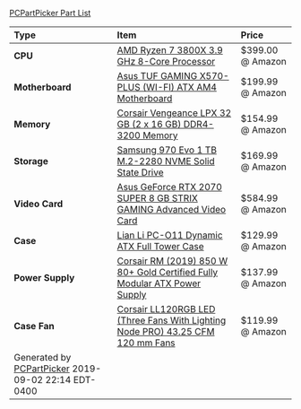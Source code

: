[PCPartPicker Part List](https://pcpartpicker.com/list/8C3KP3)

Type|Item|Price
:----|:----|:----
**CPU** | [AMD Ryzen 7 3800X 3.9 GHz 8-Core Processor](https://pcpartpicker.com/product/qryV3C/amd-ryzen-7-3800x-39-ghz-8-core-processor-100-100000025box) | $399.00 @ Amazon 
**Motherboard** | [Asus TUF GAMING X570-PLUS (WI-FI) ATX AM4 Motherboard](https://pcpartpicker.com/product/dmGnTW/asus-tuf-gaming-x570-plus-wi-fi-atx-am4-motherboard-tuf-gaming-x570-plus-wi-fi) | $199.99 @ Amazon 
**Memory** | [Corsair Vengeance LPX 32 GB (2 x 16 GB) DDR4-3200 Memory](https://pcpartpicker.com/product/6rrcCJ/corsair-memory-cmk32gx4m2b3200c16) | $154.99 @ Amazon 
**Storage** | [Samsung 970 Evo 1 TB M.2-2280 NVME Solid State Drive](https://pcpartpicker.com/product/JLdxFT/samsung-970-evo-10tb-m2-2280-solid-state-drive-mz-v7e1t0baw) | $169.99 @ Amazon 
**Video Card** | [Asus GeForce RTX 2070 SUPER 8 GB STRIX GAMING Advanced Video Card](https://pcpartpicker.com/product/h23mP6/asus-geforce-rtx-2070-super-8-gb-strix-gaming-advanced-video-card-rog-strix-rtx2070s-a8g-gaming) | $584.99 @ Amazon 
**Case** | [Lian Li PC-O11 Dynamic ATX Full Tower Case](https://pcpartpicker.com/product/VxRzK8/lian-li-pc-o11dw-atx-full-tower-case-pc-o11dw) |$129.99 @ Amazon
**Power Supply** | [Corsair RM (2019) 850 W 80+ Gold Certified Fully Modular ATX Power Supply](https://pcpartpicker.com/product/jtm323/corsair-rm-2019-850-w-80-gold-certified-fully-modular-atx-power-supply-cp-9020196-na) |$137.99 @ Amazon
**Case Fan** | [Corsair LL120RGB LED (Three Fans With Lighting Node PRO) 43.25 CFM 120 mm Fans](https://pcpartpicker.com/product/8KFXsY/corsair-ll120rgb-led-three-fans-with-lighting-node-pro-432-cfm-120mm-fans-co-9050072-ww) |$119.99 @ Amazon
 | Generated by [PCPartPicker](https://pcpartpicker.com) 2019-09-02 22:14 EDT-0400 |
